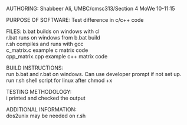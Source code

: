 AUTHORING: 
Shabbeer Ali, UMBC/cmsc313/Section 4 MoWe 10-11:15

PURPOSE OF SOFTWARE:
Test difference in c/c++ code 

FILES: 
b.bat           builds on windows with cl  
r.bat           runs on windows from b.bat build  
r.sh            compiles and runs with gcc  
c_matrix.c      example c matrix code  
cpp_matrix.cpp  example c++ matrix code  

BUILD INSTRUCTIONS:  
run b.bat and r.bat on windows. Can use developer prompt if not set up.  
run r.sh shell script for linux after chmod +x  

TESTING METHODOLOGY:  
i printed and checked the output  

ADDITIONAL INFORMATION:  
dos2unix may be needed on r.sh 

